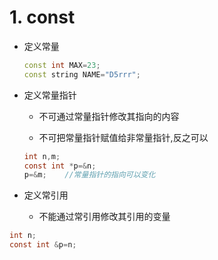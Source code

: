 # 1. const
* 定义常量
    ```cpp
    const int MAX=23;
    const string NAME="D5rrr";
    ```

* 定义常量指针
    * 不可通过常量指针修改其指向的内容
    
    * 不可把常量指针赋值给非常量指针,反之可以

    ```c
    int n,m;
    const int *p=&n;
    p=&m;    //常量指针的指向可以变化
    ```

* 定义常引用

    * 不能通过常引用修改其引用的变量

```c
int n;
const int &p=n;
```